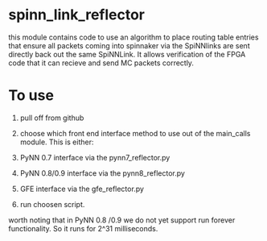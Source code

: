 # spinn_link_reflector
this module contains code to use an algorithm to place routing table entries
that ensure all packets coming into spinnaker via the SpiNNlinks are sent
directly back out the same SpiNNLink. It allows verification of the FPGA code
that it can recieve and send MC packets correctly.

# To use

1. pull off from github
2. choose which front end interface method to use out of the main_calls module.
This is either:

1. PyNN 0.7 interface via the pynn7_reflector.py
2. PyNN 0.8/0.9 interface via the pynn8_reflector.py
3. GFE interface via the gfe_reflector.py

3. run choosen script.

worth noting that in PyNN 0.8 /0.9 we do not yet support run forever
 functionality. So it runs for 2^31 milliseconds.